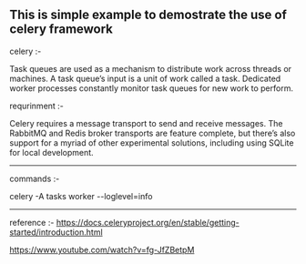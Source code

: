 This is simple example to demostrate the use of celery framework
----------------------------------------------------------------


celery :-

Task queues are used as a mechanism to distribute work across threads or machines.
A task queue’s input is a unit of work called a task. Dedicated worker processes constantly monitor task queues for new work to perform. 


requrinment :-

Celery requires a message transport to send and receive messages. The RabbitMQ and Redis broker transports are feature complete, but there’s also support for a myriad of other experimental solutions, including using SQLite for local development.

-------------------------------------------------------------------


commands :-

celery -A tasks worker --loglevel=info

-------------------------------------------------------------------

reference :- 
https://docs.celeryproject.org/en/stable/getting-started/introduction.html

https://www.youtube.com/watch?v=fg-JfZBetpM

